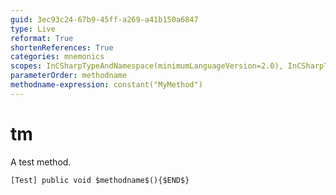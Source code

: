 ```yaml
---
guid: 3ec93c24-67b9-45ff-a269-a41b150a6847
type: Live
reformat: True
shortenReferences: True
categories: mnemonics
scopes: InCSharpTypeAndNamespace(minimumLanguageVersion=2.0), InCSharpTypeMember(minimumLanguageVersion=2.0)
parameterOrder: methodname
methodname-expression: constant("MyMethod")
---
```


# tm

A test method.

```
[Test] public void $methodname$(){$END$}
```
